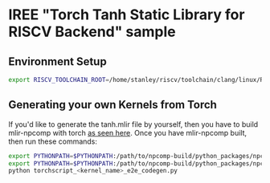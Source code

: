# IREE "Torch Tanh Static Library for RISCV Backend" sample

## Environment Setup
```sh
export RISCV_TOOLCHAIN_ROOT=/home/stanley/riscv/toolchain/clang/linux/RISCV
```

## Generating your own Kernels from Torch
If you'd like to generate the tanh.mlir file by yourself, then you have to
build mlir-npcomp with torch [as seen here](https://github.com/llvm/mlir-npcomp/blob/main/README.md).
Once you have mlir-npcomp built, then run these commands:
```sh
export PYTHONPATH=$PYTHONPATH:/path/to/npcomp-build/python_packages/npcomp_core
export PYTHONPATH=$PYTHONPATH:/path/to/npcomp-build/python_packages/npcomp_torch
python torchscript_<kernel_name>_e2e_codegen.py
```